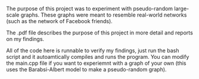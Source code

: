 
The purpose of this project was to experiment with pseudo-random large-scale graphs. These graphs were meant to resemble real-world networks (such as the network of Facebook friends).

The .pdf file describes the purpose of this project in more detail and reports on my findings.

All of the code here is runnable to verify my findings, just run the bash script and it autoamtically compiles and runs the program. You can modify the main.cpp file if you want to experiemnt with a graph of your own (this uses the Barabsi-Albert model to make a pseudo-random graph).
